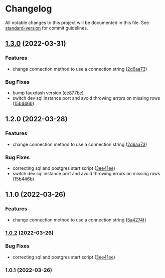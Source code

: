# Changelog

All notable changes to this project will be documented in this file. See [standard-version](https://github.com/conventional-changelog/standard-version) for commit guidelines.

## [1.3.0](https://github.com/arobson/consequent-postgres/compare/v1.0.2...v1.3.0) (2022-03-31)


### Features

* change connection method to use a connection string ([2d6aa73](https://github.com/arobson/consequent-postgres/commit/2d6aa739da09adb9621a446e1460a036b51b2879))


### Bug Fixes

* bump fauxdash version ([ce877be](https://github.com/arobson/consequent-postgres/commit/ce877be0aa16ad8538783277391071d0c5792ce9))
* switch dev sql instance port and avoid throwing errors on missing rows ([15b446b](https://github.com/arobson/consequent-postgres/commit/15b446b8dd78a9d491c4e47f12f222725354fdc3))

## 1.2.0 (2022-03-28)


### Features

* change connection method to use a connection string ([2d6aa73](https://github.com/arobson/consequent-postgres/commit/2d6aa739da09adb9621a446e1460a036b51b2879))


### Bug Fixes

* correcting sql and postgres start script ([3ee41ee](https://github.com/arobson/consequent-postgres/commit/3ee41ee9c6db5afbe7886d4ca3979b627ab3d94e))
* switch dev sql instance port and avoid throwing errors on missing rows ([15b446b](https://github.com/arobson/consequent-postgres/commit/15b446b8dd78a9d491c4e47f12f222725354fdc3))

## 1.1.0 (2022-03-26)

### Features

* change connection method to use a connection string ([5a4274f](https://github.com/arobson/consequent-postgres/commit/5a4274fe5301ce3af739bd034a8daeb4ad7636e0))

### [1.0.2](https://github.com/arobson/consequent-postgres/compare/v1.0.1...v1.0.2) (2022-03-26)

### Bug Fixes

* correcting sql and postgres start script ([3ee41ee](https://github.com/arobson/consequent-postgres/commit/3ee41ee9c6db5afbe7886d4ca3979b627ab3d94e))

### 1.0.1 (2022-03-26)
